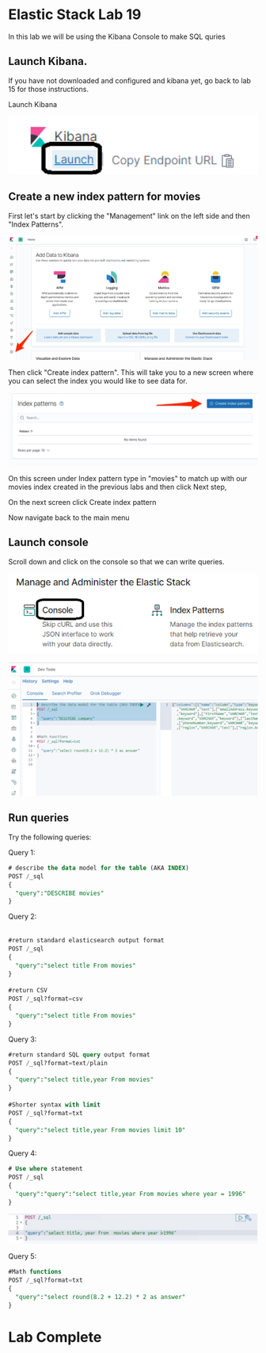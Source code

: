 # Elastic Stack Lab 19

In this lab we will be using the Kibana Console to make SQL quries

## Launch Kibana.

If you have not downloaded and configured and kibana yet, go back to lab 15 for those instructions.

Launch Kibana

![](index/kibana-dev.png)

## Create a new index pattern for movies

First let's start by clicking the "Management" link on the left side and then "Index Patterns".

![](index/kibana-2.png)

Then click "Create index pattern". This will take you to a new screen where you can select the index you would like to see data for.

![](index/kibana-3.png)

On this screen under Index pattern type in "movies" to match up with our movies index created in the previous labs and then click Next step,

On the next screen click Create index pattern

Now navigate back to the main menu

## Launch console

Scroll down and click on the console so that we can write queries.

![](index/manage-elastic-slack.png)



![](index/elastic-kibana.png)


## Run queries

Try the following queries:


Query 1:
```SQL
# describe the data model for the table (AKA INDEX)
POST /_sql
{
  "query":"DESCRIBE movies"
}

```

Query 2:
```SQL

#return standard elasticsearch output format
POST /_sql
{
  "query":"select title From movies"
}

#return CSV
POST /_sql?format=csv
{
  "query":"select title From movies"
}
```
Query 3:
```SQL
#return standard SQL query output format
POST /_sql?format=text/plain
{
  "query":"select title,year From movies"
}

#Shorter syntax with limit
POST /_sql?format=txt
{
  "query":"select title,year From movies limit 10"
}

```

Query 4:
```sql
# Use where statement
POST /_sql
{
  "query":"query":"select title,year From movies where year = 1996"
}

```
![](index/SQL-query.png)

Query 5:
```SQL
#Math functions
POST /_sql?format=txt
{
  "query":"select round(8.2 + 12.2) * 2 as answer"
}
```



# Lab Complete
